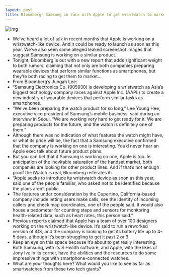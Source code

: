 ```yaml
---
layout: post
title: Bloomberg- Samsung in race with Apple to get wristwatch to market
---
```

![img](http://media.idownloadblog.com/wp-content/uploads/2013/02/iPhone-Wrist-Yrving-Torrealba-002.jpg)
* We’ve heard a lot of talk in recent months that Apple is working on a wristwatch-like device. And it could be ready to launch as soon as this year. We’ve also seen some alleged leaked screenshot images that suggest Samsung is working on a similar product.
* Tonight, Bloomberg is out with a new report that adds significant weight to both rumors, claiming that not only are both companies preparing wearable devices that perform similar functions as smartphones, but they’re both racing to get them to market…
* From Bloomberg’s Jungah Lee:
* “Samsung Electronics Co. (005930) is developing a wristwatch as Asia’s biggest technology company races against Apple Inc. (AAPL) to create a new industry of wearable devices that perform similar tasks as smartphones.
* “We’ve been preparing the watch product for so long,” Lee Young Hee, executive vice president of Samsung’s mobile business, said during an interview in Seoul. “We are working very hard to get ready for it. We are preparing products for the future, and the watch is definitely one of them.”
* Although there was no indication of what features the watch might have, or what its price will be, the fact that a Samsung executive confirmed that the company is working on one is interesting. You’d never hear an Apple exec talk about future product plans.
* But you can bet that if Samsung is working on one, Apple is too. In anticipation of the inevitable saturation of the handset market, both companies are looking for other product lines. And if that’s not enough proof the iWatch is real, Bloomberg reiterates it:
* “Apple seeks to introduce its wristwatch device as soon as this year, said one of the people familiar, who asked not to be identified because the plans aren’t public.
* The features under consideration by the Cupertino, California-based company include letting users make calls, see the identity of incoming callers and check map coordinates, one of the people said. It would also house a pedometer for counting steps and sensors for monitoring health-related data, such as heart rates, this person said.”
* Previous reports claimed that Apple has a team of over 100 designers working on the wristwatch-like device. It’s said to run a reworked version of iOS, and the company is looking to get its battery life up to 4-5 days, although it’s been struggling to get it past 2 or 3.
* Keep an eye on this space because it’s about to get really interesting. Both Samsung, with its S Health software, and Apple, with the likes of Jony Ive in its corner, have the abilities and the resources to do some impressive things with smartphone-connected watches.
* What are your thoughts here? What would you like to see as far as smartwatches from these two tech giants?

